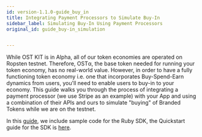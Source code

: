 ```yaml
---
id: version-1.1.0-guide_buy_in
title: Integrating Payment Processors to Simulate Buy-In
sidebar_label: Simulating Buy-In Using Payment Processors
original_id: guide_buy-in_simulation


---
```

While OST KIT is in Alpha, all of our token economies are operated on Ropsten testnet. Therefore, OSTα, the base token needed for running your token economy, has no real-world value. However, in order to have a fully functioning token economy i.e. one that incorporates Buy-Spend-Earn dynamics from users, you'll need to enable users to buy-in to your economy. This guide walks you through the process of integrating a payment processor (we use Stripe as an example) with your App and using a combination of their APIs and ours to simulate "buying" of Branded Tokens while we are on the testnet.

In this [guide](https://drive.google.com/open?id=1z5yEgEauPbwvKBNnwMnPC-8QVt299T9O), we include sample code for the Ruby SDK, the Quickstart guide for the SDK is [here](https://dev.ost.com/docs/sdk_ruby.html).
